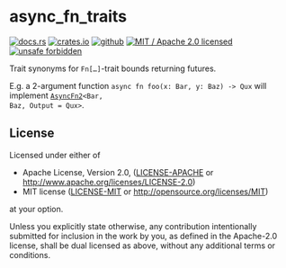 # async_fn_traits

[![docs.rs]](https://docs.rs/async_fn_traits)
[![crates.io]](https://crates.io/crates/async_fn_traits)
[![github]](https://github.com/steffahn/async_fn_traits)
[![MIT / Apache 2.0 licensed]](#License)
[![unsafe forbidden]](https://github.com/rust-secure-code/safety-dance/)

[github]: https://img.shields.io/badge/github-steffahn/async__fn__traits-yellowgreen.svg
[crates.io]: https://img.shields.io/crates/v/async_fn_traits.svg
[MIT / Apache 2.0 licensed]: https://img.shields.io/crates/l/async_fn_traits.svg
[docs.rs]: https://docs.rs/async_fn_traits/badge.svg
[unsafe forbidden]: https://img.shields.io/badge/unsafe-forbidden-success.svg

Trait synonyms for `Fn[…]`-trait bounds returning futures.

E.g. a 2-argument function `async fn foo(x: Bar, y: Baz) -> Qux` will implement
<code>[AsyncFn2](https://docs.rs/async_fn_traits/0.1/async_fn_traits/trait.AsyncFn2.html)<Bar, Baz, Output = Qux></code>.

## License
Licensed under either of

 * Apache License, Version 2.0, ([LICENSE-APACHE](LICENSE-APACHE) or http://www.apache.org/licenses/LICENSE-2.0)
 * MIT license ([LICENSE-MIT](LICENSE-MIT) or http://opensource.org/licenses/MIT)

at your option.

Unless you explicitly state otherwise, any contribution intentionally submitted for inclusion in
the work by you, as defined in the Apache-2.0 license, shall be dual licensed as above, without
any additional terms or conditions.
